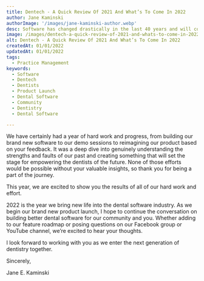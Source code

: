 ```yaml
---
title: Dentech - A Quick Review Of 2021 And What’s To Come In 2022
author: Jane Kaminski
authorImage: '/images/jane-kaminski-author.webp'
desc: Software has changed drastically in the last 40 years and will continue to in the next 40 years. For Dentech, 2021 has been a year of preparing for the future.
image: /images/dentech-a-quick-review-of-2021-and-whats-to-come-in-2022.webp
alt: Dentech - A Quick Review Of 2021 And What’s To Come In 2022
createdAt: 01/01/2022
updatedAt: 01/01/2022
tags:
  - Practice Management
keywords:
  - Software
  - Dentech
  - Dentists
  - Product Launch
  - Dental Software
  - Community
  - Dentistry
  - Dental Software

---
```


We have certainly had a year of hard work and progress, from building our brand new software to our demo sessions to reimagining our product based on your feedback. It was a deep dive into genuinely understanding the strengths and faults of our past and creating something that will set the stage for empowering the dentists of the future. None of those efforts would be possible without your valuable insights, so thank you for being a part of the journey.

This year, we are excited to show you the results of all of our hard work and effort.

2022 is the year we bring new life into the dental software industry. As we begin our brand new product launch, I hope to continue the conversation on building better dental software for our community and you. Whether adding to our feature roadmap or posing questions on our Facebook group or YouTube channel, we’re excited to hear your thoughts.

I look forward to working with you as we enter the next generation of dentistry together.

Sincerely,

Jane E. Kaminski